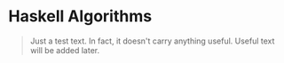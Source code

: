 # Haskell Algorithms

> Just a test text. In fact, it doesn't carry anything useful. Useful text will be added later.
